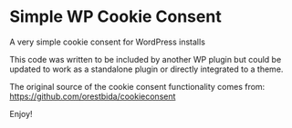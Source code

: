 # Simple WP Cookie Consent
A very simple cookie consent for WordPress installs

This code was written to be included by another WP plugin but could be updated to work as a standalone plugin or directly integrated to a theme. 

The original source of the cookie consent functionality comes from: https://github.com/orestbida/cookieconsent

Enjoy!

